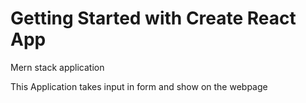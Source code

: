 # Getting Started with Create React App

Mern stack application

This Application takes input in form and show on the webpage
